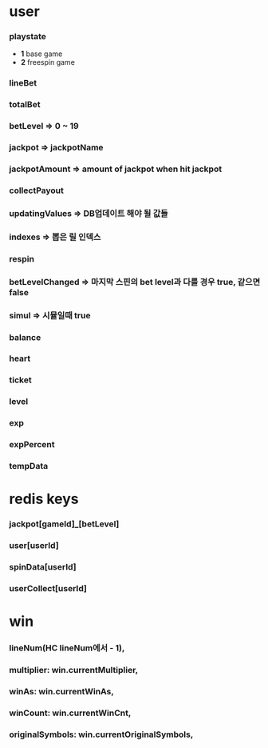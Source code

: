 # user
### playstate
- __1__ base game
- __2__ freespin game
### lineBet
### totalBet
### betLevel => 0 ~ 19
### jackpot => jackpotName
### jackpotAmount => amount of jackpot when hit jackpot
### collectPayout
### updatingValues => DB업데이트 해야 될 값들
### indexes => 뽑은 릴 인덱스
### respin
### betLevelChanged => 마지막 스핀의 bet level과 다를 경우 true, 같으면 false
### simul => 시뮬일때 true

### balance
### heart
### ticket
### level
### exp
### expPercent
### tempData

# redis keys
### jackpot[gameId]_[betLevel]
### user[userId]
### spinData[userId]
### userCollect[userId]

# win
### lineNum(HC lineNum에서 - 1),
### multiplier: win.currentMultiplier,
### winAs: win.currentWinAs,
### winCount: win.currentWinCnt,
### originalSymbols: win.currentOriginalSymbols,